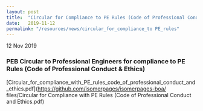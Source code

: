 ```yaml
---
layout: post
title:  "Circular for Compliance to PE Rules (Code of Professional Conduct & Ethics)"
date:   2019-11-12
permalink: "/resources/news/circular_for_compliance_to PE_rules"
---
```

12 Nov 2019

### **PEB Circular to Professional Engineers for compliance to PE Rules (Code of Professional Conduct & Ethics)**

[Circular_for_compliance_with_PE_rules_code_of_professional_conduct_and_ethics.pdf](https://github.com/isomerpages/isomerpages-boa/
files/Circular for Compliance with PE Rules (Code of Professional Conduct and Ethics.pdf)

 
 
 
